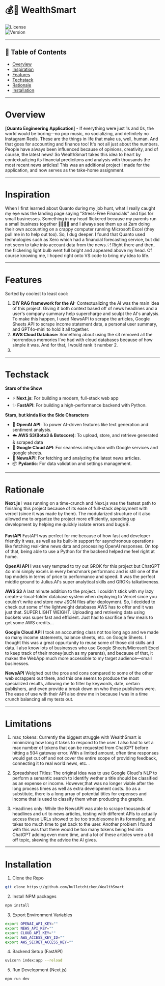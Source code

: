 # 💰🧠 WealthSmart 

![License](https://img.shields.io/badge/license-MIT-blue.svg)  
![Version](https://img.shields.io/badge/version-1.0.0-green.svg)  

---

## 📕 Table of Contents 

- [Overview](#overview)
- [Inspiration](#Inspiration)
- [Features](#Features)
- [Techstack](#Techstack)
- [Rationale](#Rationale)
- [Installation](#Installation)

---

# Overview

[**Quanto Engineering Application**] - If everything were just 1s and 0s, the world would be boring—no pop music, no socializing, and definitely no Instagram Reels. These are the things in life that make us, well, human. And that goes for accounting and finance too! It's not all just about the numbers. People have always been influenced because of opinions, creativity, and of course, the latest news! So WealthSmart takes this idea to heart by contextualizing its financial predicitons and analysis with thousands the most recent news articles! This was an additional project I made for the application, and now serves as the take-home assignment.

---

# Inspiration

When I first learned about Quanto during my job hunt, what I really caught my eye was the landing page saying "Stress-Free Financials" and tips for small businesses. Something in my head flickered because my parents run a small business together 🧑‍🧑‍🧒‍🧒 and I always see them up at 2am doing their own accounting on a crappy computer running Microsoft Excel (they pull me in to help out too). So, I dug deeper. I found that Quanto used technologies such as Xero which had a financial forecasting service, but did not seem to take into account data from the news.💡! Right there and then, the flickering light bulb went full bright and appeared above my head. Of course knowing me, I hoped right onto VS code to bring my idea to life.

---
# Features

Sorted by coolest to least cool:
1. **DIY RAG framework for the AI:** Contextualizing the AI was the main idea of this project. Giving it both context based off of news headlines and a user's company summary help supercharge and sculpt the AI's analysis. To make this happen, I used NewsAPI to scrape the articles, Google Sheets API to scrape income statement data, a personal user summary, and GPT4o-mini to hold it all together.
2. **AWS Cloud Database:** Something about using the s3 removed all the horrendous memories I've had with cloud databases because of how simple it was. And for that, I would rank it number 2.
3. 

---

# Techstack

**Stars of the Show**
- ⚡ **Next.js**: For building a modern, full-stack web app
- ✨ **FastAPI**: For building a high-performance backend with Python.

**Stars, but kinda like the Side Characters**
- 🚀 **OpenAI API**: To power AI-driven features like text generation and sentiment analysis.
- ☁️ **AWS S3(Boto3 & Botocore)**: To upload, store, and retrieve generated & scraped data
- 💾 **Google Cloud API**: For seamless integration with Google services and google sheets.
- 📰 **NewsAPI**: For fetching and analyzing the latest news articles.
- 📦 **Pydantic**: For data validation and settings management.

---

# Rationale

**Next.js**
I was running on a time-crunch and Next.js was the fastest path to finishing this project because of its ease of full-stack deployment with vercel (since it was made by them). The modularized structure of it also allowed me to organize the project more efficiently, speeding up development by helping me quickly isolate errors and bugs🪳.

**FastAPI**
FastAPI was perfect for me because of how fast and developer friendly it was, as well as its built-in support for asynchronous operations like fetching real-time news data and processing OpenAI responses. On top of that, being able to use a Python for the backend helped me feel right at home. 

**OpenAI API**
I was very tempted to try out GROK for this project but ChatGPT 4o mini simply excels in every benchmark performanc and is still one of the top models in terms of price to performance and speed. It was the perfect middle ground to Julius.AI's super analytical skills and GROKs talkativeness. 

**AWS S3**
A last minute addition to the project. I couldn't stick with my lazy create-a-local-folder database system when deploying to Vercel since you couldn't write and store new JSON files after deployment. So, I decided to check out some of the lightweight databases AWS has to offer and it was just that. SUPER LIGHT WEIGHT. Uploading and retrieving data using buckets was super fast and efficient. Just had to sacrifice a few meals to get some AWS credits...

**Google Cloud API**
I took an accounting class not too long ago and we made so many income statements, balance sheets, etc. on Google Sheets. I thought this was a great oppurtunity to reuse some of those old skills and data. I also know lots of businesses who use Google Sheets/Microsoft Excel to keep track of their money(such as my parents), and because of that, it makes the WebApp much more accessible to my target audience—small businesses.

**NewsAPI**
Weighed out the pros and cons compared to some of the other web scrappers out there, and this one seems to produce the most specialized results, allowing me to filter by keywords, date, certain publishers, and even provide a break down on who these publishers were. The ease of use with their API also drew me in because I was in a time crunch balancing all my tests out.

---

# Limitations

1. max_tokens: Currently the biggest struggle with WealthSmart is minimizing how long it takes to respond to the user. I also had to set a max number of tokens that can be requested from ChatGPT before hitting a 504 gateway error. With a limited amount, often time responses would get cut off and not cover the entire scope of providing feedback, connecting it to real world news, etc. .

2. Spreadsheet Titles: The original idea was to use Google Cloud's NLP to perform a semantic search to identify wether a title should be classified as an expense or income. However,that was no longer viable after the long process times as well as extra development costs. So as a substitute, there is a long array of potential titles for expenses and income that is used to classify them when producing the graphs.
   
3. Headlines only: While the NewsAPI was able to scrape thousands of headlines and url to news articles, testing with different APIs to actually access these URLs showed to be too troublesome in its formating, and takes too much time to get back to the user. Another problem I found with this was that there would be too many tokens being fed into ChatGPT adding even more time, and a lot of these articles were a bit off topic, skewing the advice the AI gives.

---

# Installation

1. Clone the Repo
```sh
git clone https://github.com/bulletchicken/WealthSmart
```

2. Install NPM packages
```sh
npm install 
```

3. Export Environment Variables
```sh
export OPENAI_API_KEY=""
export NEWS_API_KEY=""
export CLOUD_API_KEY=""
export AWS_ACCESS_KEY_ID=""
export AWS_SECRET_ACCESS_KEY=""
```

4. Backend Setup (FastAPI)
```sh
uvicorn index:app --reload
```

5. Run Development (Next.js)
```sh
npm run dev
```
